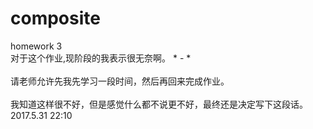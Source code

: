 # composite
homework 3  <br>
对于这个作业,现阶段的我表示很无奈啊。 * - *<br>
<br>
请老师允许先我先学习一段时间，然后再回来完成作业。<br>
<br>
我知道这样很不好，但是感觉什么都不说更不好，最终还是决定写下这段话。 2017.5.31  22:10
